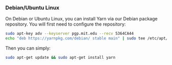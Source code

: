 ### Debian/Ubuntu Linux

On Debian or Ubuntu Linux, you can install Yarn via our Debian package
repository. You will first need to configure the repository:

```sh
sudo apt-key adv --keyserver pgp.mit.edu --recv 5364CA44
echo "deb https://yarnpkg.com/debian/ stable main" | sudo tee /etc/apt/sources.list.d/yarn.list
```

Then you can simply:

```sh
sudo apt-get update && sudo apt-get install yarn
```

